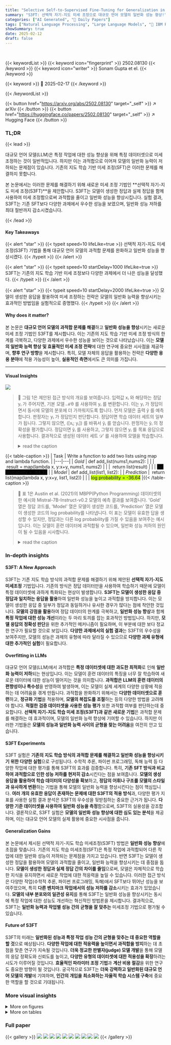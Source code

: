 ```yaml
---
title: "Selective Self-to-Supervised Fine-Tuning for Generalization in Large Language Models"
summary: "S3FT: 선택적 자기-지도 미세 조정으로 대규모 언어 모델의 일반화 성능 향상!"
categories: ["AI Generated", "🤗 Daily Papers"]
tags: ["Natural Language Processing", "Large Language Models", "🏢 IBM Research",]
showSummary: true
date: 2025-02-12
draft: false
---
```


<br>

{{< keywordList >}}
{{< keyword icon="fingerprint" >}} 2502.08130 {{< /keyword >}}
{{< keyword icon="writer" >}} Sonam Gupta et el. {{< /keyword >}}
 
{{< keyword >}} 🤗 2025-02-17 {{< /keyword >}}
 
{{< /keywordList >}}

{{< button href="https://arxiv.org/abs/2502.08130" target="_self" >}}
↗ arXiv
{{< /button >}}
{{< button href="https://huggingface.co/papers/2502.08130" target="_self" >}}
↗ Hugging Face
{{< /button >}}




### TL;DR


{{< lead >}}

대규모 언어 모델(LLM)은 특정 작업에 대한 성능 향상을 위해 특정 데이터셋으로 미세 조정하는 것이 일반적입니다. 하지만 이는 과적합으로 이어져 모델의 일반화 능력이 저하되는 문제점이 있습니다. 기존의 지도 학습 기반 미세 조정(SFT)은 이러한 문제를 해결하지 못합니다.

본 논문에서는 이러한 문제를 해결하기 위해 새로운 미세 조정 기법인 **선택적 자기-지도 미세 조정(S3FT)**을 제안합니다. S3FT는 모델이 생성한 정답과 실제 정답을 함께 사용하여 미세 조정함으로써 과적합을 줄이고 일반화 성능을 향상시킵니다. 실험 결과, S3FT는 기존 SFT보다 다양한 과제에서 우수한 성능을 보였으며, 일반화 성능 저하를 최대 절반까지 감소시켰습니다.

{{< /lead >}}


#### Key Takeaways

{{< alert "star" >}}
{{< typeit speed=10 lifeLike=true >}} 선택적 자기-지도 미세 조정(S3FT) 기법을 통해 대규모 언어 모델의 과적합 문제를 완화하고 일반화 성능을 향상시켰다. {{< /typeit >}}
{{< /alert >}}

{{< alert "star" >}}
{{< typeit speed=10 startDelay=1000 lifeLike=true >}} S3FT는 기존의 지도 학습 기반 미세 조정보다 다양한 과제에서 더 나은 성능을 달성했다. {{< /typeit >}}
{{< /alert >}}

{{< alert "star" >}}
{{< typeit speed=10 startDelay=2000 lifeLike=true >}} 모델이 생성한 응답을 활용하여 미세 조정하는 전략은 모델의 일반화 능력을 향상시키는 효과적인 방법임을 실험적으로 증명했다. {{< /typeit >}}
{{< /alert >}}

#### Why does it matter?
본 논문은 **대규모 언어 모델의 과적합 문제를 해결**하고 **일반화 성능을 향상**시키는 새로운 미세 조정 기법인 S3FT를 제시합니다.  이는 기존의 지도 학습 기반 미세 조정 방식의 한계를 극복하고, 다양한 과제에서 우수한 성능을 보이는 것으로 나타났습니다. 이는 **모델의 일반화 능력 향상 및 효율적인 미세 조정 전략**에 대한 연구에 중요한 시사점을 제공하며, **향후 연구 방향**을 제시합니다. 특히, 모델 자체의 응답을 활용하는 전략은 **다양한 응용 분야**에 적용 가능성이 높아,  **실용적인 측면**에서도 큰 의미를 가집니다.

------
#### Visual Insights



![](https://arxiv.org/html/2502.08130/x1.png)

> 🔼 그림 1은 제안된 접근 방식의 개요를 보여줍니다. 입력값 xᵢ 와 해당하는 정답 yᵢ 가 주어지면, 기본 모델 ℳθ 를 사용하여 yᵢ 를 변환합니다. 이는 yᵢ 가 정답이면서 동시에 모델의 분포에 더 가까워지도록 합니다. 먼저 모델은 출력 ŷ 를 예측합니다. 판정자는 yᵢ 가 정답인지 판단합니다. 정답이면 학습 데이터 세트의 일부가 됩니다. 그렇지 않으면, ([xᵢ; yᵢ]) 를 바꿔서 ỹᵢ 를 얻습니다. 판정자는 ỹᵢ 의 정확성을 평가합니다. 정답이면 ỹᵢ 를 사용하고, 그렇지 않으면 yᵢ 를 목표 응답으로 사용합니다. 결과적으로 생성된 데이터 세트 𝒟′ 를 사용하여 모델을 학습합니다.
> <details>
> <summary>read the caption</summary>
> Figure 1: An overview of our proposed approach: Given the input xisubscript𝑥𝑖x_{i}italic_x start_POSTSUBSCRIPT italic_i end_POSTSUBSCRIPT and its corresponding gold response yisubscript𝑦𝑖y_{i}italic_y start_POSTSUBSCRIPT italic_i end_POSTSUBSCRIPT, we employ the base model ℳθsubscriptℳ𝜃\mathcal{M}_{\theta}caligraphic_M start_POSTSUBSCRIPT italic_θ end_POSTSUBSCRIPT to transform yisubscript𝑦𝑖y_{i}italic_y start_POSTSUBSCRIPT italic_i end_POSTSUBSCRIPT such that it is correct but at the same time closer to model’s distribution. First, the model predicts the output y^^𝑦\hat{y}over^ start_ARG italic_y end_ARG. The judge decides whether the yisubscript𝑦𝑖y_{i}italic_y start_POSTSUBSCRIPT italic_i end_POSTSUBSCRIPT is correct. If true, it becomes part of the training dataset; otherwise, we paraphrase ([xi;yi])subscript𝑥𝑖subscript𝑦𝑖([x_{i};y_{i}])( [ italic_x start_POSTSUBSCRIPT italic_i end_POSTSUBSCRIPT ; italic_y start_POSTSUBSCRIPT italic_i end_POSTSUBSCRIPT ] ) to obtain yi~~subscript𝑦𝑖\tilde{y_{i}}over~ start_ARG italic_y start_POSTSUBSCRIPT italic_i end_POSTSUBSCRIPT end_ARG. The judge evaluates the correctness of yi~~subscript𝑦𝑖\tilde{y_{i}}over~ start_ARG italic_y start_POSTSUBSCRIPT italic_i end_POSTSUBSCRIPT end_ARG. If true, we use yi~~subscript𝑦𝑖\tilde{y_{i}}over~ start_ARG italic_y start_POSTSUBSCRIPT italic_i end_POSTSUBSCRIPT end_ARG; otherwise, we use yisubscript𝑦𝑖y_{i}italic_y start_POSTSUBSCRIPT italic_i end_POSTSUBSCRIPT as the target response. The resulting dataset 𝒟′superscript𝒟′\mathcal{D^{\prime}}caligraphic_D start_POSTSUPERSCRIPT ′ end_POSTSUPERSCRIPT is used to train the model.
> </details>





{{< table-caption >}}
| Task | Write a function to add two lists using map and lambda function. |
|---|---| 
| *Gold* | def add_list(nums1,nums2): |
|  |  result = map(lambda x, y:x+y, nums1, nums2) |
|  |  return list(result) |
|  | <span style="background-color:#000000;">log probability = -84.32</span> |
| *Model* | def add_list(list1, list2): |
| *Prediction* |  return list(map(lambda x, y:x+y, list1, list2)) |
|  | <span style="background-color:#BFFF00;">log probability = -36.64</span> |{{< /table-caption >}}

> 🔼 표 1은 Austin et al. (2021)의 MBPP(Python Programming) 데이터셋의 한 예시와 Mistral-7B-Instruct-v0.2 모델의 예측 결과를 보여줍니다.  'Gold' 열은 정답 코드를, 'Model' 열은 모델이 생성한 코드를, 'Prediction' 열은 모델이 생성한 코드의 log probability를 나타냅니다.  이 표는 모델이 유효한 답을 생성할 수 있지만, 정답과는 다른 log probability를 가질 수 있음을 보여주는 예시입니다. 이는 모델이 훈련 데이터에 과적합될 수 있으며, 일반화 성능 저하의 원인이 될 수 있음을 시사합니다.
> <details>
> <summary>read the caption</summary>
> Table 1: An example from the MBPP (Python Programming dataset) Austin et al. (2021), along with Mistral-7B-Instruct-v0.2’s prediction.
> </details>





### In-depth insights


#### S3FT: A New Approach
S3FT는 기존 지도 학습 방식의 과적합 문제를 해결하기 위해 제안된 **선택적 자기-지도 미세조정** 기법입니다.  기존의 방식은 정답 데이터만을 사용하여 학습하기 때문에 모델이 특정 데이터셋에 과하게 특화되는 현상이 발생합니다.  **S3FT는 모델이 생성한 응답 중 정답과 일치하는 응답을 활용**하여 일반화 성능을 높이고 과적합을 방지합니다.  이는 모델이 생성한 응답 중 일부가 정답과 동일하거나 유사한 경우가 많다는 점에 착안한 것입니다.  **모델의 강점을 활용**하여 정답 데이터의 한계를 극복하고, **일반화 성능 향상**과 함께 **특정 작업에 대한 성능 개선**이라는 두 마리 토끼를 잡는 효과적인 방법입니다.  하지만, **모델 응답의 정확성 판단**을 위한 추가적인 메커니즘이 필요하며, 이 부분에 대한 보다 정교한 연구가 필요할 것으로 보입니다.  **다양한 과제에서의 실험 결과**는 S3FT의 우수성을 보여주지만,  모델의 성능은 과제의 유형에 따라 달라질 수 있으므로  **다양한 과제 유형에 대한 추가적인 실험**이 필요합니다.

#### Overfitting in LLMs
대규모 언어 모델(LLM)에서 과적합은 **특정 데이터셋에 대한 과도한 최적화**로 인해 **일반화 능력이 저하**되는 현상입니다.  이는 모델이 훈련 데이터의 특징을 너무 잘 학습하여 새로운 데이터에 대한 성능이 떨어지는 것을 의미합니다.  **과적합은 LLM의 훈련 데이터의 편향성이나 특수성**을 반영하여 발생하며, 이는 모델이 실제 세계의 다양한 상황에 적응하는 데 어려움을 겪게 만듭니다. 과적합을 완화하기 위해서는 **다양한 데이터셋으로 훈련**하고, **정규화 기법**을 적용하며, **모델의 복잡도를 조절**하는 등의 다양한 방법을 고려해야 합니다.  **적절한 검증 데이터셋을 사용한 성능 평가** 또한 과적합 여부를 판단하는데 중요합니다.  **선택적 자기-지도 학습 미세 조정(S3FT)과 같은 새로운 기법**은 과적합 문제를 해결하는 데 효과적이며, 모델의 일반화 능력 향상에 기여할 수 있습니다.  하지만 이러한 기법들은 **모델의 성능과 일반화 능력 사이의 균형을 찾는 어려움**을 여전히 안고 있습니다.

#### S3FT Experiments
S3FT 실험은 **기존의 지도 학습 방식의 과적합 문제를 해결하고 일반화 성능을 향상시키기 위한 다양한 실험**으로 구성됩니다.  수학적 추론, 파이썬 프로그래밍, 독해 능력 등 다양한 작업에 대한 평가를 통해 S3FT의 효과를 검증합니다. 특히, **기존 SFT 방식과 비교하여 과적합으로 인한 성능 저하를 현저히 감소**시킨다는 점을 보여줍니다.  **모델의 생성 응답을 활용하여 학습 데이터의 다양성을 확보**하고, **정답의 어휘나 구조를 모델의 스타일과 유사하게 변환**하는 기법을 통해 모델의 일반화 능력을 향상시킨다는 점이 핵심입니다.  **여러 개의 유효한 응답이 존재하는 문제에 대한 S3FT의 적용 방식**과, 다양한 평가 지표를 사용한 실험 결과 분석은 S3FT의 우수성을 뒷받침하는 중요한 근거가 됩니다.  **다양한 기준 데이터셋을 사용하여 일반화 성능을 측정**함으로써, S3FT의 실용성을 강조합니다.  결론적으로, S3FT 실험은 **모델의 일반화 성능 향상에 대한 심도 있는 분석**을 제공하며, 이는 대규모 언어 모델의 실제 활용에 중요한 시사점을 줍니다.

#### Generalization Gains
본 논문에서 제시된 선택적 자기-지도 학습 미세조정(S3FT) 방법은 **일반화 성능 향상**에 초점을 맞춥니다. 기존의 지도 학습 미세조정(SFT)은 특정 작업에 과적합되어 다른 작업에 대한 일반화 성능이 저하되는 문제점을 가지고 있습니다. 반면 S3FT는 모델이 생성한 정답을 활용하여 모델의 과적합을 줄이고, 일반화 능력을 향상시키는 데 중점을 둡니다.  **모델이 생성한 정답과 실제 정답 간의 차이를 줄임**으로써, 모델은 자체적으로 학습한 지식을 유지하면서 새로운 작업에 대한 적응력을 높일 수 있습니다. 이러한 접근 방식은 다양한 작업(수학적 추론, 파이썬 프로그래밍, 독해)에서 SFT보다 뛰어난 성능을 보여주었으며, 특히 **다른 벤치마크 작업에서의 성능 저하를 감소**시키는 효과가 있었습니다.  **모델의 내부 분포와의 일관성 유지**를 통해 S3FT는 일반화 성능을 향상시키는 동시에 특정 작업에 대한 성능도 개선하는 혁신적인 방법론을 제시합니다.  결과적으로, S3FT는 **일반화 능력과 작업별 성능 간의 균형을 잘 맞추는** 미세조정 기법으로 평가될 수 있습니다.

#### Future of S3FT
S3FT의 미래는 **일반화된 성능과 특정 작업 성능 간의 균형을 맞추는 데 중요한 역할을 할 것**으로 예상됩니다.  **다양한 작업에 대한 적응력을 높이면서 과적합을 방지**하는 데 초점을 맞춘 연구가 지속될 것입니다.  **더욱 정교한 판별자(judge) 모델 개발**을 통해 모델의 응답 정확도와 신뢰도를 높이고,  **다양한 유형의 데이터셋에 대한 적용성을 확장**하려는 시도가 이루어질 것입니다.  **효율적인 파라미터 조정 기법**과 **계산 비용 절감**을 위한 연구도 중요한 방향이 될 것입니다.  궁극적으로 S3FT는 **더욱 강력하고 일반화된 대규모 언어 모델의 개발**에 기여하며,  **인간의 개입을 최소화하는 자율적 학습 시스템 구축**에 중요한 역할을 할 것으로 기대됩니다.


### More visual insights

<details>
<summary>More on figures
</summary>


![](https://arxiv.org/html/2502.08130/x2.png)

> 🔼 그림 2는 MBPP 훈련 데이터의 84개 예시를 바탕으로, Mistral-7B-Instruct-v0.2 모델이 생성한 정답, 정답의 paraphrase, 그리고 모델 자체의 예측값에 대해 각각의 로그 확률 분포를 히스토그램으로 나타낸 것입니다. 이 히스토그램을 통해 세 가지 유형의 응답 간 로그 확률 분포의 차이를 시각적으로 비교하여, 모델이 생성한 응답과 실제 정답 간의 분포 차이, 그리고 paraphrase를 사용했을 때의 분포 변화를 분석할 수 있습니다.  이는 S3FT 기법의 효과를 보여주는 주요 근거 중 하나입니다.
> <details>
> <summary>read the caption</summary>
> Figure 2: Histogram of the log probability assigned by Mistral-7B-Instruct-v0.2 to the gold responses, paraphrase of gold responses and model’s own predictions. The distribution is based on 84 examples from the MBPP training data.
> </details>



![](https://arxiv.org/html/2502.08130/x3.png)

> 🔼 그림 3은 GSM8K 데이터셋을 사용하여 모델을 학습시키는 데 사용된 프롬프트를 보여줍니다.  더 자세히 설명하자면, 이 프롬프트는 모델에게 수학 문제를 제시하고, 단계별로 풀이 과정을 기술하여 정답을 도출하도록 지시합니다.  최종 답변은 'The answer is {answer}' 형식으로 정수 형태로 제시되어야 합니다.  이를 통해 모델은 수학적 추론 능력을 향상시키도록 학습됩니다.
> <details>
> <summary>read the caption</summary>
> Figure 3: Prompt used for training the model on GSM8K dataset.
> </details>



![](https://arxiv.org/html/2502.08130/x4.png)

> 🔼 이 그림은 논문의 MBPP(Mostly Basic Python Programming) 학습 데이터셋에서 기본 모델의 응답을 예측하기 위해 사용된 프롬프트를 보여줍니다.  프롬프트는 전문적인 파이썬 프로그래머로서 특정 작업을 수행하는 코드를 생성하라는 지시사항으로 시작합니다.  이 작업에는 테스트 케이스 세 개가 포함되어 있어 생성된 코드가 제대로 작동하는지 확인할 수 있습니다.  프롬프트는 생성된 코드가 [[BEGIN]]과 [[DONE]] 태그로 묶여 있어야 함을 명시하고, 추가적인 설명은 필요 없음을 강조합니다.
> <details>
> <summary>read the caption</summary>
> Figure 4: Prompt used for predicting the base model response on MBPP training dataset.
> </details>



![](https://arxiv.org/html/2502.08130/x5.png)

> 🔼 그림 5는 GSM8K 데이터셋에서 기본 모델의 출력을 예측하기 위해 사용된 프롬프트를 보여줍니다.  프롬프트는 수학 문제를 제시하고, 모델이 문제에 대한 답변을 생성하도록 지시합니다.  이는 모델이 GSM8K 데이터셋의 특성에 맞춰 답변을 생성하도록 유도하는 역할을 합니다.  프롬프트는 모델이 문제를 단계별로 생각하고, 최종 답변을 정수 형태로 제시하도록 안내하는 구체적인 지침을 포함합니다.
> <details>
> <summary>read the caption</summary>
> Figure 5: Prompt used for predicting the base model’s output on GSM8K dataset.
> </details>



![](https://arxiv.org/html/2502.08130/x6.png)

> 🔼 이 그림은 MBPP 데이터셋의 훈련 파티션에 있는 정답(gold response)을 바꿔 말하는 데 사용된 프롬프트를 보여줍니다.  더 자세히 설명하면, 이 프롬프트는 모델에게 주어진 작업과 테스트 케이스를 설명하고, 참조 답변(reference answer)을 제공합니다.  모델은 이 참조 답변을 가이드 삼아 자체적인 응답을 생성해야 합니다.  이를 통해 모델은 단순히 기존 답변을 반복하는 것이 아니라,  자신의 언어로 답변을 생성하도록 유도하여, 과적합을 방지하고 일반화 능력을 향상시키는 것을 목표로 합니다.  참조 답변은  원래의 정답을 다른 표현으로 바꾼 것입니다.
> <details>
> <summary>read the caption</summary>
> Figure 6: Prompt used for paraphrasing the gold response of training partition of the MBPP dataset.
> </details>



![](https://arxiv.org/html/2502.08130/x7.png)

> 🔼 그림 7은 GSM8K 데이터셋의 훈련 파티션에 있는 정답(gold response)을 바꿔 말하는(paraphrasing) 데 사용된 프롬프트를 보여줍니다.  GSM8K는 수학 문제 풀이 데이터셋이므로, 이 프롬프트는 모델이 원래 정답을 참고하여 동일한 문제에 대한 다른 표현의 답을 생성하도록 유도합니다.  즉, 모델은 기존 답변을 이해하고, 그 맥락을 유지하면서 다른 방식으로 풀이를 제시하는 새로운 답변을 생성해야 합니다. 이를 통해 모델의 과적합(overfitting)을 줄이고 일반화 성능을 높이고자 합니다.
> <details>
> <summary>read the caption</summary>
> Figure 7: Prompt used for paraphrasing the gold response of training partition of the GSM8K dataset.
> </details>



![](https://arxiv.org/html/2502.08130/x8.png)

> 🔼 그림 8은 NQ 데이터셋에 대해 모델이 생성한 응답의 정확성을 판단하는 데 사용된 프롬프트를 보여줍니다. 여기서 질문은 모델이 답변하는 질문을 나타내고, 예측된 응답은 미세 조정된 모델이 생성한 응답이며, 정답은 질문에 대한 정답을 나타냅니다.  간단히 말해, 이 프롬프트는 미세 조정된 언어 모델이 생성한 답변이 실제 정답과 일치하는지 평가하는 데 사용되는 LLM 기반 판정 시스템을 설명합니다.
> <details>
> <summary>read the caption</summary>
> Figure 8: The prompt used for judging the correctness of the responses generated by the model for NQ dataset. Here, question refer to the question that the model is answering, predicted response is the response generated by the fine-tuned model and gold response is the gold answer for the question.
> </details>



</details>




<details>
<summary>More on tables
</summary>


{{< table-caption >}}
| Method | GSM8K | MBPP | NQ |
|---|---|---|---|
| Base | 40.3 | 22.2 | 64.7 |
| SFT | 53.4 | 32.8 | 60.0 |
| SDFT | 54.8 | 35.8 | 67.1 |
| S3FT | 56.9 | 39.4 | 67.1 |{{< /table-caption >}}
> 🔼 표 2는 다양한 미세 조정 기법을 두 가지 다른 작업에 적용하여 정확도(%)를 측정한 성능 비교 결과를 보여줍니다. S3FT는 미세 조정 작업에서 최고의 성능을 달성하는 동시에 다른 작업에 대한 일반화 능력도 유지합니다. 즉, 특정 작업에 대한 성능 향상 뿐 아니라 다른 유사한 작업에 대한 성능 저하를 최소화 함을 의미합니다.
> <details>
> <summary>read the caption</summary>
> Table 2: Performance comparison of various fine tuning techniques over two different tasks using Accuracy(%) as the metric. S3FT achieves the best performance on the fine-tuning task while preserving the generalization to the other tasks.
> </details>

{{< table-caption >}}
| Dataset | Model responses | Gold paraphrases | Gold responses |
|---|---|---|---|
| GSM8K | 49.5% | 42.1% | 8.4% |
| MBPP | 30.2% | 32.4% | 37.4% |
| NQ | 66.0% | 25.6% | 8.1% |{{< /table-caption >}}
> 🔼 표 3은 세 가지 데이터 유형(모델 응답, 골드 패러프레이즈, 골드 응답)에서 사용된 예제의 비율을 보여줍니다. 데이터 세트에 따라 정확한 구성이 다를 수 있지만, 대부분의 응답은 모델 응답 또는 모델의 패러프레이즈입니다. 이 표는 S3FT(Selective Self-to-Supervised Fine-Tuning) 방법에서 모델이 생성한 응답과 골드 응답을 어떻게 활용하는지 보여주는 실험 결과를 요약합니다.  모델 응답이 정답일 경우 해당 응답을 사용하고, 오답일 경우 골드 응답을 모델이 다시 패러프레이즈하여 사용합니다. 이를 통해 모델의 일반화 능력을 향상시키는 것을 확인할 수 있습니다.
> <details>
> <summary>read the caption</summary>
> Table 3: The proportions of examples used from each data type; Model responses, Gold paraphrases, and Gold responses. We can see that the exact composition depend on the dataset, but the majority of responses are either the model responses or its paraphrasing.
> </details>

{{< table-caption >}}
| Model | responses |
|---|---|{{< /table-caption >}}
> 🔼 표 4는 미세 조정된 모델의 일반화 성능을 평가하기 위해 사용된 다양한 벤치마크에 대한 결과를 보여줍니다.  각 벤치마크(MMLU, TruthfulQA, HellaSwag, Winogrande)에 대해 기본 모델(Mistral-instruct-v2-7B)을 프롬프트하여 얻은 점수와 GSM8K, MBPP, NQ 데이터셋을 사용하여 미세 조정한 모델의 점수를 비교합니다. 이를 통해 미세 조정 작업이 기본 모델의 일반적인 성능에 미치는 영향을 확인할 수 있습니다.  각 데이터셋으로 미세 조정한 모델의 성능과 다른 벤치마크에서의 성능 저하 정도를 비교 분석하여 일반화 능력을 평가합니다.
> <details>
> <summary>read the caption</summary>
> Table 4: Generalization over other benchmarks. 1st row reports the score obtained by prompting the base model Mistral-instruct-v2-7B.
> </details>

</details>




### Full paper

{{< gallery >}}
<img src="paper_images/1.png" class="grid-w50 md:grid-w33 xl:grid-w25" />
<img src="paper_images/2.png" class="grid-w50 md:grid-w33 xl:grid-w25" />
<img src="paper_images/3.png" class="grid-w50 md:grid-w33 xl:grid-w25" />
<img src="paper_images/4.png" class="grid-w50 md:grid-w33 xl:grid-w25" />
<img src="paper_images/5.png" class="grid-w50 md:grid-w33 xl:grid-w25" />
<img src="paper_images/6.png" class="grid-w50 md:grid-w33 xl:grid-w25" />
<img src="paper_images/7.png" class="grid-w50 md:grid-w33 xl:grid-w25" />
<img src="paper_images/8.png" class="grid-w50 md:grid-w33 xl:grid-w25" />
<img src="paper_images/9.png" class="grid-w50 md:grid-w33 xl:grid-w25" />
<img src="paper_images/10.png" class="grid-w50 md:grid-w33 xl:grid-w25" />
{{< /gallery >}}